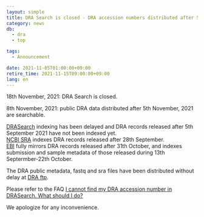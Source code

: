 ```yaml
---
layout: simple
title: DRA Search is closed - DRA accession numbers distributed after 5th, September, 2021 have not been accessible in DRASearch
category: news
db:
  - dra
  - top

tags:
  - Announcement

date: 2021-11-05T01:00:00+09:00
retire_time: 2021-11-15T09:00:00+09:00
lang: en
---
```


<span class="red">18th November, 2021: DRA Search is closed.</span>

8th November, 2021: public DRA data distributed after 5th November, 2021 are searchable.

[DRASearch](https://ddbj.nig.ac.jp/DRASearch/) indexing has been delayed and DRA records released after 5th September 2021 have not been indexed yet.    
[NCBI SRA](https://www.ncbi.nlm.nih.gov/sra) indexes DRA records released after 28th September.   
[EBI](https://www.ebi.ac.uk/) fully mirrors DRA records released after 31th October, and indexes submission and sample metadata of those released during 13th Septermber-22th October.   

The DRA public metadata, fastq and sra files have been distributed without delay at [DRA ftp](https://ddbj.nig.ac.jp/public/ddbj_database/dra/fastq/).

Please refer to the FAQ [I cannot find my DRA accession number in DRASearch. What should I do?](/faq/en/dra-accession-not-found-e.html)

We apologize for any inconvenience.


    



